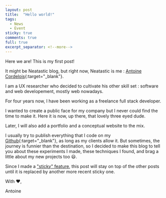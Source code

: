 ```yaml
---
layout: post
title:  "Hello world!"
tags:
  - News
  - Event
sticky: true
comments: true
full: true
excerpt_separator: <!--more-->
---
```

Here we are! This is my first post!

It might be Neatastic blog, but right now, Neatastic is me : [Antoine Cordelois](https://www.linkedin.com/in/antoine-cordelois/){:target="_blank"}.

I am a UX researcher who decided to cultivate his other skill set : software and web developement, mostly web nowadays.

For four years now, I have been working as a freelance full stack developer.

I wanted to create a public face for my company but I never could find the time to make it. Here it is now, up there, that lovely three eyed dude.

Later, I will also add a portfolio and a conceptual website to the mix.

I usually try to publish everything that I code on my [Github](https://github.com/Billybobbonnet){:target="_blank"}, as long as my clients allow it. But sometimes, the journey is funnier than the destination, so I decided to make this blog to tell you about these experiments I made, these techniques I found, and brag a little about my new projects too :smiley:.

Since I made a ["sticky" feature](:sticky), this post will stay on top of the other posts until it is replaced by another more recent sticky one.

With :heart:,

Antoine
